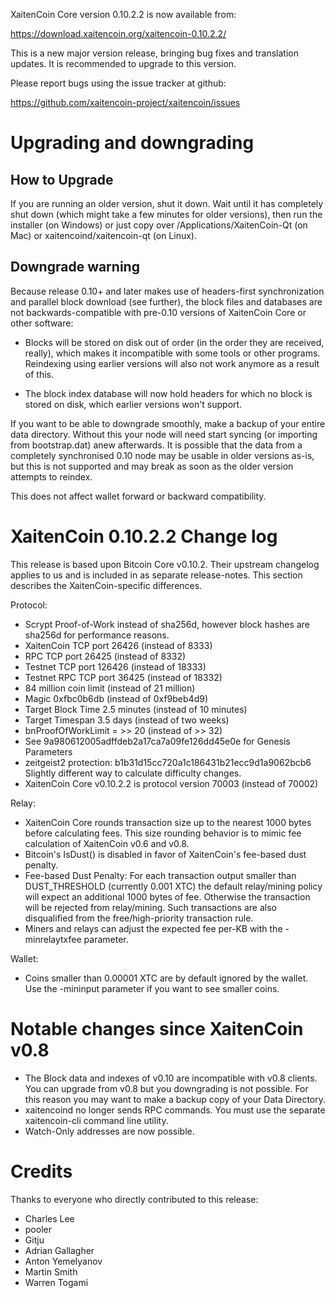 XaitenCoin Core version 0.10.2.2 is now available from:

  <https://download.xaitencoin.org/xaitencoin-0.10.2.2/>

This is a new major version release, bringing bug fixes and translation 
updates. It is recommended to upgrade to this version.

Please report bugs using the issue tracker at github:

  <https://github.com/xaitencoin-project/xaitencoin/issues>

Upgrading and downgrading
=========================

How to Upgrade
--------------

If you are running an older version, shut it down. Wait until it has completely
shut down (which might take a few minutes for older versions), then run the
installer (on Windows) or just copy over /Applications/XaitenCoin-Qt (on Mac) or
xaitencoind/xaitencoin-qt (on Linux).

Downgrade warning
------------------

Because release 0.10+ and later makes use of headers-first synchronization and
parallel block download (see further), the block files and databases are not
backwards-compatible with pre-0.10 versions of XaitenCoin Core or other software:

* Blocks will be stored on disk out of order (in the order they are
received, really), which makes it incompatible with some tools or
other programs. Reindexing using earlier versions will also not work
anymore as a result of this.

* The block index database will now hold headers for which no block is
stored on disk, which earlier versions won't support.

If you want to be able to downgrade smoothly, make a backup of your entire data
directory. Without this your node will need start syncing (or importing from
bootstrap.dat) anew afterwards. It is possible that the data from a completely
synchronised 0.10 node may be usable in older versions as-is, but this is not
supported and may break as soon as the older version attempts to reindex.

This does not affect wallet forward or backward compatibility.


XaitenCoin 0.10.2.2 Change log
============================
This release is based upon Bitcoin Core v0.10.2.  Their upstream changelog applies to us and
is included in as separate release-notes.  This section describes the XaitenCoin-specific differences.

Protocol:
- Scrypt Proof-of-Work instead of sha256d, however block hashes are sha256d for performance reasons.
- XaitenCoin TCP port 26426 (instead of 8333)
- RPC TCP port 26425 (instead of 8332)
- Testnet TCP port 126426 (instead of 18333)
- Testnet RPC TCP port 36425 (instead of 18332)
- 84 million coin limit  (instead of 21 million)
- Magic 0xfbc0b6db       (instead of 0xf9beb4d9)
- Target Block Time 2.5 minutes (instead of 10 minutes)
- Target Timespan 3.5 days      (instead of two weeks)
- bnProofOfWorkLimit = >> 20    (instead of >> 32)
- See 9a980612005adffdeb2a17ca7a09fe126dd45e0e for Genesis Parameters
- zeitgeist2 protection: b1b31d15cc720a1c186431b21ecc9d1a9062bcb6 Slightly different way to calculate difficulty changes.
- XaitenCoin Core v0.10.2.2 is protocol version 70003 (instead of 70002)

Relay:
- XaitenCoin Core rounds transaction size up to the nearest 1000 bytes before calculating fees.  This size rounding behavior is to mimic fee calculation of XaitenCoin v0.6 and v0.8.
- Bitcoin's IsDust() is disabled in favor of XaitenCoin's fee-based dust penalty.
- Fee-based Dust Penalty: For each transaction output smaller than DUST_THRESHOLD (currently 0.001 XTC) the default relay/mining policy will expect an additional 1000 bytes of fee.  Otherwise the transaction will be rejected from relay/mining.  Such transactions are also disqualified from the free/high-priority transaction rule.
- Miners and relays can adjust the expected fee per-KB with the -minrelaytxfee parameter.

Wallet:
- Coins smaller than 0.00001 XTC are by default ignored by the wallet.  Use the -mininput parameter if you want to see smaller coins.

Notable changes since XaitenCoin v0.8
===================================

- The Block data and indexes of v0.10 are incompatible with v0.8 clients.  You can upgrade from v0.8 but you downgrading is not possible.  For this reason you may want to make a backup copy of your Data Directory.
- xaitencoind no longer sends RPC commands.  You must use the separate xaitencoin-cli command line utility.
- Watch-Only addresses are now possible.

Credits
=======

Thanks to everyone who directly contributed to this release:

- Charles Lee
- pooler
- Gitju
- Adrian Gallagher
- Anton Yemelyanov
- Martin Smith
- Warren Togami
